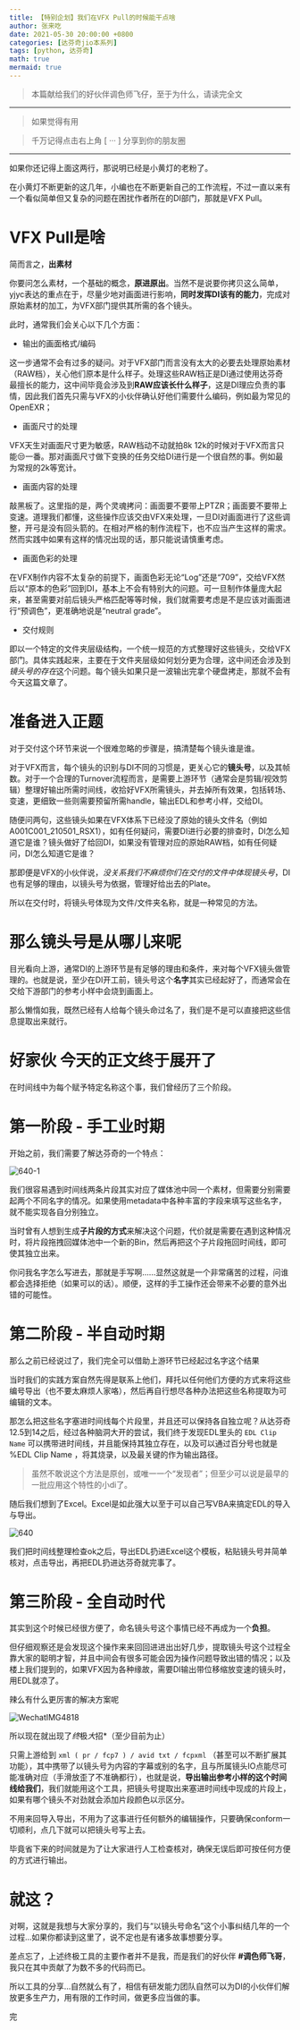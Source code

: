 ```yaml
---
title: 【特别企划】我们在VFX Pull的时候能干点啥
author: 张来吃
date: 2021-05-30 20:00:00 +0800
categories: [达芬奇jio本系列]
tags: [python, 达芬奇]
math: true
mermaid: true
---
```


> 本篇献给我们的好伙伴调色师飞仔，至于为什么，请读完全文

* * *
  

> 如果觉得有用

> 千万记得点击右上角 [ ··· ] 分享到你的朋友圈

  

* * *

  

如果你还记得上面这两行，那说明已经是小黄灯的老粉了。

  

在小黄灯不断更新的这几年，小编也在不断更新自己的工作流程，不过一直以来有一个看似简单但又复杂的问题在困扰作者所在的DI部门，那就是VFX Pull。

  

# **VFX Pull是啥**

  

简而言之，**出素材**  

你要问怎么素材，一个基础的概念，**原进原出**。当然不是说要你拷贝这么简单，yjyc表达的重点在于，尽量少地对画面进行影响，**同时发挥DI该有的能力**，完成对原始素材的加工，为VFX部门提供其所需的各个镜头。

  

此时，通常我们会关心以下几个方面：  

  

*   输出的画面格式/编码
    
      
    

这一步通常不会有过多的疑问。对于VFX部门而言没有太大的必要去处理原始素材（RAW档），关心他们原本是什么样子。处理这些RAW档正是DI通过使用达芬奇最擅长的能力，这中间毕竟会涉及到**RAW应该长什么样子**，这是DI理应负责的事情，因此我们首先只需与VFX的小伙伴确认好他们需要什么编码，例如最为常见的OpenEXR；  
  

*   画面尺寸的处理
    
      
    

VFX天生对画面尺寸更为敏感，RAW档动不动就拍8k 12k的时候对于VFX而言只能😒一番。那对画面尺寸做下变换的任务交给DI进行是一个很自然的事。例如最为常规的2k等宽计。

  

*   画面内容的处理
    

敲黑板了。这里指的是，两个灵魂拷问：画面要不要带上PTZR；画面要不要带上变速。道理我们都懂，这些操作应该交由VFX来处理，一旦DI对画面进行了这些调整，开弓是没有回头箭的。在相对严格的制作流程下，也不应当产生这样的需求。然而实践中如果有这样的情况出现的话，那只能说请慎重考虑。  

  

*   画面色彩的处理
    
      
    

在VFX制作内容不太复杂的前提下，画面色彩无论“Log”还是“709”，交给VFX然后以“原本的色彩”回到DI，基本上不会有特别大的问题。可一旦制作体量庞大起来，甚至需要对前后镜头严格匹配等等时候，我们就需要考虑是不是应该对画面进行“预调色”，更准确地说是“neutral grade”。

  

*   交付规则
    
      
    

即以一个特定的文件夹层级结构，一个统一规范的方式整理好这些镜头，交给VFX部门。具体实践起来，主要在于文件夹层级如何划分更为合理，这中间还会涉及到*镜头号的存在*这个问题。每个镜头如果只是一波输出完拿个硬盘拷走，那就不会有今天这篇文章了。  

  

  

  

# **准备进入正题**

  

对于交付这个环节来说一个很难忽略的步骤是，搞清楚每个镜头谁是谁。  

  

对于VFX而言，每个镜头的识别与DI不同的习惯是，更关心它的**镜头号**，以及其帧数。对于一个合理的Turnover流程而言，是需要上游环节（通常会是剪辑/视效剪辑）整理好输出所需时间线，收拾好VFX所需镜头，并去掉所有效果，包括转场、变速，更细致一些则需要预留所需handle，输出EDL和参考小样，交给DI。  

  

随便问两句，这些镜头如果在VFX体系下已经没了原始的镜头文件名（例如A001C001_210501_RSX1），如有任何疑问，需要DI进行必要的排查时，DI怎么知道它是谁？镜头做好了给回DI，如果没有管理对应的原始RAW档，如有任何疑问，DI怎么知道它是谁？

  

那即便是VFX的小伙伴说，_没关系我们不麻烦你们在交付的文件中体现镜头号_，DI也有足够的理由，以镜头号为依据，管理好给出去的Plate。  

  

所以在交付时，将镜头号体现为文件/文件夹名称，就是一种常见的方法。  

  

# **那么镜头号是从哪儿来呢**  

  

目光看向上游，通常DI的上游环节是有足够的理由和条件，来对每个VFX镜头做管理的。也就是说，至少在DI开工前，镜头号这个**名字**其实已经起好了，而通常会在交给下游部门的参考小样中会烧到画面上。  

  

那么懒惰如我，既然已经有人给每个镜头命过名了，我们是不是可以直接把这些信息提取出来就行。

  

# **好家伙 今天的正文终于展开了**  

  

在时间线中为每个赋予特定名称这个事，我们曾经历了三个阶段。

  

# **第一阶段 - 手工业时期**

  

开始之前，我们需要了解达芬奇的一个特点：

![640-1](https://raw.githubusercontent.com/laciechang/img/master/spotlight_img/640-1.png)

我们很容易遇到时间线两条片段其实对应了媒体池中同一个素材，但需要分别需要起两个不同名字的情况。如果使用metadata中各种丰富的字段来填写这些名字，就不能实现各自分别独立。

  

当时曾有人想到生成**子片段的方式**来解决这个问题，代价就是需要在遇到这种情况时，将片段拖拽回媒体池中一个新的Bin，然后再把这个子片段拖回时间线，即可使其独立出来。  

  

你问我名字怎么写进去，那就是手写啊……显然这就是一个非常痛苦的过程，问谁都会选择拒绝（如果可以的话）。顺便，这样的手工操作还会带来不必要的意外出错的可能性。

  

# **第二阶段 - 半自动时期**

  

那么之前已经说过了，我们完全可以借助上游环节已经起过名字这个结果

  

当时我们的实践方案自然先得是联系上他们，拜托以任何他们方便的方式来将这些编号导出（也不要太麻烦人家咯），然后再自行想尽各种办法把这些名称提取为可编辑的文本。  

  

那怎么把这些名字塞进时间线每个片段里，并且还可以保持各自独立呢？从达芬奇12.5到14之后，经过各种脑洞大开的尝试，我们终于发现EDL里头的 `EDL Clip Name` 可以携带进时间线，并且能保持其独立存在，以及可以通过百分号也就是 %EDL Clip Name ，将其烧录，以及最关键的作为输出路径。

  

> 虽然不敢说这个方法是原创，或唯一一个“发现者”；但至少可以说是最早的一批应用这个特性的小di了。

  

随后我们想到了Excel。Excel是如此强大以至于可以自己写VBA来搞定EDL的导入与导出。  

  

![640](https://raw.githubusercontent.com/laciechang/img/master/spotlight_img/640.png)

  

我们把时间线整理检查ok之后，导出EDL扔进Excel这个模板，粘贴镜头号并简单核对，点击导出，再把EDL扔进达芬奇就完事了。

  

# **第三阶段 - 全自动时代**

  

其实到这个时候已经很方便了，命名镜头号这个事情已经不再成为一个**负担**。  

  

但仔细观察还是会发现这个操作来来回回进进出出好几步，提取镜头号这个过程全靠大家的聪明才智，并且中间会有很多可能会因为操作问题导致出错的情况；以及楼上我们提到的，如果VFX因为各种缘故，需要DI输出带位移缩放变速的镜头时，用EDL就凉了。  

  

辣么有什么更厉害的解决方案呢  

  
![WechatIMG4818](https://raw.githubusercontent.com/laciechang/img/master/spotlight_img/WechatIMG4818.jpeg)
  

所以现在就出现了*终*极*大*招*（至少目前为止）

  

只需上游给到 `xml ( pr / fcp7 ) / avid txt / fcpxml` （甚至可以不断扩展其功能），其中携带了以镜头号为内容的字幕或别的名字，且与所属镜头IO点能尽可能准确对应（手滑放歪了不准确都行），也就是说，**导出输出参考小样的这个时间线给我们**，我们就能用这个工具，把镜头号提取出来塞进时间线中现成的片段上，如果有哪个镜头不对劲就会添加片段颜色以示区分。

  

不用来回导入导出，不用为了这事进行任何额外的编辑操作，只要确保conform一切顺利，点几下就可以把镜头号写上去。  

  

毕竟省下来的时间就是为了让大家进行人工检查核对，确保无误后即可按任何方便的方式进行输出。

  

# **就这？**

  

对啊，这就是我想与大家分享的，我们与“以镜头号命名”这个小事纠结几年的一个过程…如果你都读到这里了，说不定也是有诸多故事想要分享。  

  

差点忘了，上述终极工具的主要作者并不是我，而是我们的好伙伴 **#调色师飞哥**，我只在其中贡献了为数不多的代码而已。

  

所以工具的分享…自然就么有了，相信有研发能力团队自然可以为DI的小伙伴们解放更多生产力，用有限的工作时间，做更多应当做的事。  

  

完